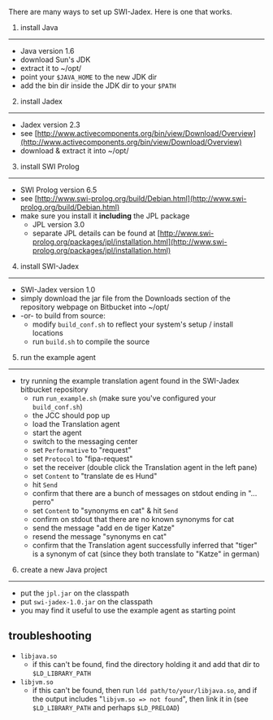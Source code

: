 There are many ways to set up SWI-Jadex. Here is one that works.

1. install Java
---------------

* Java version 1.6
* download Sun's JDK
* extract it to ~/opt/
* point your `$JAVA_HOME` to the new JDK dir
* add the bin dir inside the JDK dir to your `$PATH`


2. install Jadex
----------------

* Jadex version 2.3
* see [http://www.activecomponents.org/bin/view/Download/Overview](http://www.activecomponents.org/bin/view/Download/Overview)
* download & extract it into ~/opt/


3. install SWI Prolog
---------------------

* SWI Prolog version 6.5
* see [http://www.swi-prolog.org/build/Debian.html](http://www.swi-prolog.org/build/Debian.html)
* make sure you install it **including** the JPL package
    * JPL version 3.0
    * separate JPL details can be found at [http://www.swi-prolog.org/packages/jpl/installation.html](http://www.swi-prolog.org/packages/jpl/installation.html)


4. install SWI-Jadex
--------------------

* SWI-Jadex version 1.0
* simply download the jar file from the Downloads section of the repository webpage on Bitbucket into ~/opt/
* -or- to build from source:
    * modify `build_conf.sh` to reflect your system's setup / install locations
    * run `build.sh` to compile the source


5. run the example agent
------------------------
* try running the example translation agent found in the SWI-Jadex bitbucket repository
    * run `run_example.sh` (make sure you've configured your `build_conf.sh`)
    * the JCC should pop up
    * load the Translation agent
    * start the agent
    * switch to the messaging center
    * set `Performative` to "request"
    * set `Protocol` to "fipa-request"
    * set the receiver (double click the Translation agent in the left pane)
    * set `Content` to "translate de es Hund"
    * hit `Send`
    * confirm that there are a bunch of messages on stdout ending in "... perro"
    * set `Content` to "synonyms en cat" & hit `Send`
    * confirm on stdout that there are no known synonyms for cat
    * send the message "add en de tiger Katze"
    * resend the message "synonyms en cat"
    * confirm that the Translation agent successfully inferred that "tiger" is a synonym of cat (since they both translate to "Katze" in german)


6. create a new Java project
----------------------------

* put the `jpl.jar` on the classpath
* put `swi-jadex-1.0.jar` on the classpath
* you may find it useful to use the example agent as starting point


troubleshooting
---------------

* `libjava.so`
    * if this can't be found, find the directory holding it and add that dir to `$LD_LIBRARY_PATH`
* `libjvm.so`
    * if this can't be found, then run `ldd path/to/your/libjava.so`, and if the output includes "`libjvm.so => not found`", then link it in (see `$LD_LIBRARY_PATH` and perhaps `$LD_PRELOAD`)

